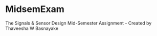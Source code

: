 # MidsemExam
The Signals &amp; Sensor Design Mid-Semester Assignment - Created by Thaveesha W Basnayake
